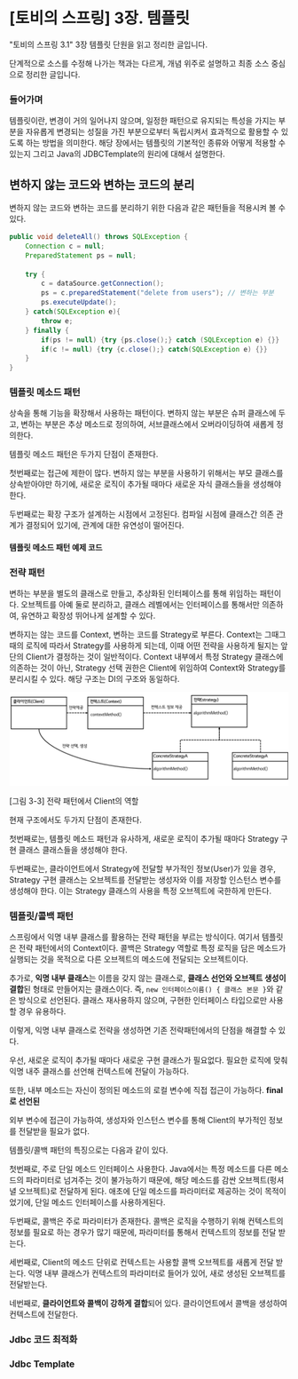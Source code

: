 # [토비의 스프링] 3장. 템플릿



"토비의 스프링 3.1" 3장 템플릿 단원을 읽고 정리한 글입니다.

단계적으로 소스를 수정해 나가는 책과는 다르게, 개념 위주로 설명하고 최종 소스 중심으로 정리한 글입니다. 



### 들어가며

템플릿이란, 변경이 거의 일어나지 않으며, 일정한 패턴으로 유지되는 특성을 가지는 부분을 자유롭게 변경되는 성질을 가진 부분으로부터 독립시켜서 효과적으로 활용할 수 있도록 하는 방법을 의미한다. 해당 장에서는 템플릿의 기본적인 종류와 어떻게 적용할 수 있는지 그리고  Java의 JDBCTemplate의 원리에 대해서 설명한다.



## 변하지 않는 코드와 변하는 코드의 분리

변하지 않는 코드와 변하는 코드를 분리하기 위한  다음과 같은 패턴들을 적용시켜 볼 수 있다.



```java
public void deleteAll() throws SQLException {
    Connection c = null;
    PreparedStatement ps = null;

    try {
        c = dataSource.getConnection();
        ps = c.preparedStatement("delete from users"); // 변하는 부분
        ps.executeUpdate();
    } catch(SQLException e){
        throw e;
    } finally {
        if(ps != null) {try {ps.close();} catch (SQLException e) {}}
        if(c != null) {try {c.close();} catch(SQLException e) {}}
    }
}
```





### 템플릿 메소드 패턴

상속을 통해 기능을 확장해서 사용하는 패턴이다. 변하지 않는 부분은 슈퍼 클래스에 두고, 변하는 부분은 추상 메소드로 정의하여, 서브클래스에서 오버라이딩하여 새롭게 정의한다.

템플릿 메소드 패턴은 두가지 단점이 존재한다.

첫번째로는 접근에 제한이 많다. 변하지 않는 부분을 사용하기 위해서는 부모 클래스를 상속받아야만 하기에, 새로운 로직이 추가될 때마다 새로운 자식 클래스들을 생성해야 한다.

두번째로는 확장 구조가 설계하는 시점에서 고정된다. 컴파일 시점에 클래스간 의존 관계가 결정되어 있기에, 관계에 대한 유연성이 떨어진다.



#### 템플릿 메소드 패턴 예제 코드



### 전략 패턴

변하는 부분을 별도의 클래스로 만들고, 추상화된 인터페이스를 통해 위임하는 패턴이다. 오브젝트를 아예 둘로 분리하고, 클래스 레벨에서는 인터페이스를 통해서만 의존하여, 유연하고 확장성 뛰어나게 설계할 수 있다.

변하지는 않는 코드를 Context, 변하는 코드를 Strategy로 부른다. Context는 그때그때의 로직에 따라서 Strategy를 사용하게 되는데, 이때 어떤 전략을 사용하게 될지는 앞단의 Client가 결정하는 것이 일반적이다. Context 내부에서 특정 Strategy 클래스에 의존하는 것이 아닌, Strategy 선택 권한은 Client에 위임하여 Context와 Strategy를 분리시킬 수 있다. 해당 구조는 DI의 구조와 동일하다.

![image-20230712080138628](03.템플릿.assets/image-20230712080138628.png)



[그림 3-3] 전략 패턴에서 Client의 역할



현재 구조에서도 두가지 단점이 존재한다.

첫번째로는, 템플릿 메소드 패턴과 유사하게, 새로운 로직이 추가될 때마다 Strategy 구현 클래스 클래스들을 생성해야 한다.

두번째로는, 클라이언트에서 Strategy에 전달할 부가적인 정보(User)가 있을 경우, Strategy 구현 클래스는 오브젝트를 전달받는 생성자와 이를 저장할 인스턴스 변수를 생성해야 한다. 이는 Strategy 클래스의 사용을 특정  오브젝트에 국한하게 만든다.



### 템플릿/콜백 패턴

스프링에서 익명 내부 클래스를 활용하는 전략 패턴을 부르는 방식이다. 여기서 템플릿은 전략 패턴에서의 Context이다. 콜백은 Strategy 역할로 특정 로직을 담은 메소드가 실행되는 것을 목적으로 다른 오브젝트의 메소드에 전달되는 오브젝트이다. 



추가로, **익명 내부 클래스**는 이름을 갖지 않는 클래스로, **클래스 선언와 오브젝트 생성이 결합**된 형태로 만들어지는 클래스이다. 즉,  `new 인터페이스이름() { 클래스 본문 }`와 같은 방식으로 선언된다. 클래스 재사용하지 않으며, 구현한 인터페이스 타입으로만 사용할 경우 유용하다.

이렇게, 익명 내부 클래스로 전략을 생성하면 기존 전략패턴에서의 단점을 해결할 수 있다.

우선,  새로운 로직이 추가될 때마다 새로운 구현 클래스가 필요없다. 필요한 로직에 맞춰 익명 내주 클래스를 선언해 컨텍스트에 전달이 가능하다.

또한, 내부 메소드는 자신이 정의된 메소드의 로컬 변수에 직접 접근이 가능하다. **final로 선언된** 

외부 변수에 접근이 가능하여, 생성자와 인스턴스 변수를 통해 Client의 부가적인 정보를 전달받을 필요가 없다. 



템플릿/콜백 패턴의 특징으로는 다음과 같이 있다.

첫번째로, 주로 단일 메소드 인터페이스 사용한다.  Java에서는 특정 메소드를 다른 메소드의 파라미터로 넘겨주는 것이 불가능하기 때문에, 해당 메소드를 감싼 오브젝트(펑셔녈 오브젝트)로 전달하게 된다. 애초에 단일 메소드를 파라미터로 제공하는 것이 목적이었기에, 단일 메소드 인터페이스를 사용하게된다. 

두번째로, 콜백은 주로 파라미터가 존재한다. 콜백은 로직을 수행하기 위해 컨텍스트의 정보를 필요로 하는 경우가 많기 때문에, 파라미터를 통해서 컨텍스트의 정보를 전달 받는다.

세번째로, Client의 메소드 단위로 컨텍스트는 사용할 콜백 오브젝트를 새롭게 전달 받는다. 익명 내부 클래스가 컨텍스트의 파라미터로 들어가 있어, 새로 생성된 오브젝트를 전달받는다.

네번째로, **클라이언트와 콜백이 강하게 결합**되어 있다. 클라이언트에서 콜백을 생성하여 컨텍스트에 전달한다.





### Jdbc 코드 최적화



### Jdbc Template

